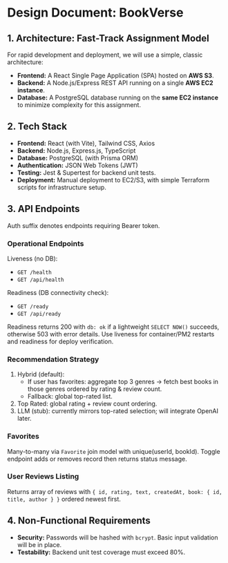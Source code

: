 # Design Document: BookVerse

## 1. Architecture: Fast-Track Assignment Model
For rapid development and deployment, we will use a simple, classic architecture:
- **Frontend:** A React Single Page Application (SPA) hosted on **AWS S3**.
- **Backend:** A Node.js/Express REST API running on a single **AWS EC2 instance**.
- **Database:** A PostgreSQL database running on the **same EC2 instance** to minimize complexity for this assignment.

## 2. Tech Stack
- **Frontend:** React (with Vite), Tailwind CSS, Axios
- **Backend:** Node.js, Express.js, TypeScript
- **Database:** PostgreSQL (with Prisma ORM)
- **Authentication:** JSON Web Tokens (JWT)
- **Testing:** Jest & Supertest for backend unit tests.
- **Deployment:** Manual deployment to EC2/S3, with simple Terraform scripts for infrastructure setup.

## 3. API Endpoints
Auth suffix denotes endpoints requiring Bearer token.



### Operational Endpoints

Liveness (no DB):
- `GET /health`
- `GET /api/health`

Readiness (DB connectivity check):
- `GET /ready`
- `GET /api/ready`

Readiness returns 200 with `db: ok` if a lightweight `SELECT NOW()` succeeds, otherwise 503 with error details. Use liveness for container/PM2 restarts and readiness for deploy verification.
### Recommendation Strategy
1. Hybrid (default):
	- If user has favorites: aggregate top 3 genres → fetch best books in those genres ordered by rating & review count.
	- Fallback: global top-rated list.
2. Top Rated: global rating + review count ordering.
3. LLM (stub): currently mirrors top-rated selection; will integrate OpenAI later.

### Favorites
Many-to-many via `Favorite` join model with unique(userId, bookId). Toggle endpoint adds or removes record then returns status message.

### User Reviews Listing
Returns array of reviews with `{ id, rating, text, createdAt, book: { id, title, author } }` ordered newest first.

## 4. Non-Functional Requirements
- **Security:** Passwords will be hashed with `bcrypt`. Basic input validation will be in place.
- **Testability:** Backend unit test coverage must exceed 80%.